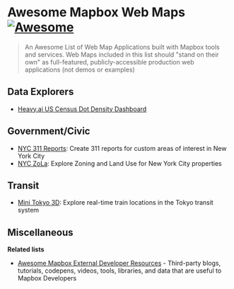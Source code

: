 # Awesome Mapbox Web Maps [![Awesome](https://cdn.rawgit.com/sindresorhus/awesome/d7305f38d29fed78fa85652e3a63e154dd8e8829/media/badge.svg)](https://github.com/sindresorhus/awesome)

> An Awesome List of Web Map Applications built with Mapbox tools and services.  Web Maps included in this list should "stand on their own" as full-featured, publicly-accessible production web applications (not demos or examples)

## Data Explorers

- [Heavy.ai US Census Dot Density Dashboard](https://census2-demo.heavy.ai/omnisci/dashboard/26?tab=-Mmd0tXBrEPn33vRyHK1)

## Government/Civic

- [NYC 311 Reports](https://nyc311.app): Create 311 reports for custom areas of interest in New York City
- [NYC ZoLa](https://zola.planning.nyc.gov/): Explore Zoning and Land Use for New York City properties

## Transit

- [Mini Tokyo 3D](https://minitokyo3d.com/): Explore real-time train locations in the Tokyo transit system

## Miscellaneous


**Related lists**
- [Awesome Mapbox External Developer Resources](https://github.com/chriswhong/awesome-mapbox-external-developer-resources) - Third-party blogs, tutorials, codepens, videos, tools, libraries, and data that are useful to Mapbox Developers

